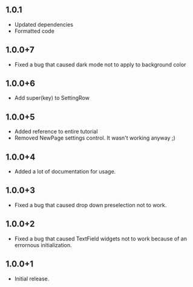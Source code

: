 ## 1.0.1
  * Updated dependencies
  * Formatted code

## 1.0.0+7
  * Fixed a bug that caused dark mode not to apply to background color

## 1.0.0+6
  * Add super(key) to SettingRow

## 1.0.0+5
  * Added reference to entire tutorial
  * Removed NewPage settings control. It wasn't working anyway ;)

## 1.0.0+4
  * Added a lot of documentation for usage.

## 1.0.0+3
  * Fixed a bug that caused drop down preselection not to work.

## 1.0.0+2
  * Fixed a bug that caused TextField widgets not to work because of an errornous initialization.

## 1.0.0+1
  * Initial release.
